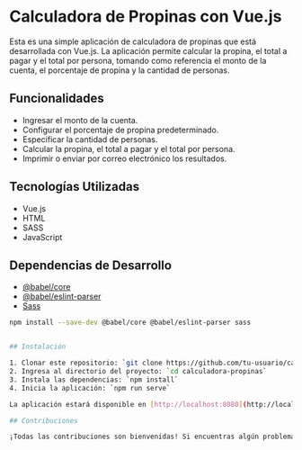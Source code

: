# Calculadora de Propinas con Vue.js

Esta es una simple aplicación de calculadora de propinas que está desarrollada con Vue.js. La aplicación permite calcular la propina, el total a pagar y el total por persona, tomando como referencia el monto de la cuenta, el porcentaje de propina y la cantidad de personas.

## Funcionalidades

- Ingresar el monto de la cuenta.
- Configurar el porcentaje de propina predeterminado.
- Especificar la cantidad de personas.
- Calcular la propina, el total a pagar y el total por persona.
- Imprimir o enviar por correo electrónico los resultados.

## Tecnologías Utilizadas

- Vue.js
- HTML
- SASS
- JavaScript

## Dependencias de Desarrollo

- [@babel/core](https://babel.dev/docs/en/babel-core)
- [@babel/eslint-parser](https://babel.dev/docs/en/babel-eslint)
- [Sass](https://sass-lang.com/)

```bash
npm install --save-dev @babel/core @babel/eslint-parser sass


## Instalación

1. Clonar este repositorio: `git clone https://github.com/tu-usuario/calculadora-propinas.git`
2. Ingresa al directorio del proyecto: `cd calculadora-propinas`
3. Instala las dependencias: `npm install`
4. Inicia la aplicación: `npm run serve`

La aplicación estará disponible en [http://localhost:8080](http://localhost:8080).

## Contribuciones

¡Todas las contribuciones son bienvenidas! Si encuentras algún problema o tienes alguna mejora, por favor, abre un problema o envía una solicitud de extracción.

